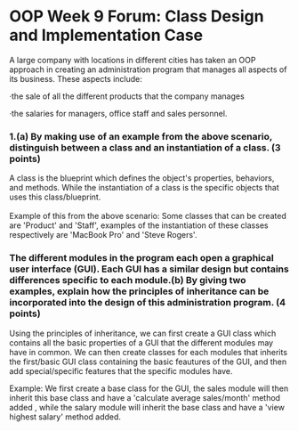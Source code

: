 # OOP Week 9 Forum: Class Design and Implementation Case

A large company with locations in different cities has taken an OOP approach in creating an administration program that manages all aspects of its business. These aspects include:

·the sale of all the different products that the company manages

·the salaries for managers, office staff and sales personnel.

### 1.(a) By making use of an example from the above scenario, distinguish between a class and an instantiation of a class. (3 points) 
A class is the blueprint which defines the object's properties, behaviors, and methods. While the instantiation of a class is the specific objects that uses this class/blueprint.<br><br>
Example of this from the above scenario: Some classes that can be created are 'Product' and 'Staff', examples of the instantiation of these classes respectively are 'MacBook Pro' and 'Steve Rogers'.

### The different modules in the program each open a graphical user interface (GUI). Each GUI has a similar design but contains differences specific to each module.(b) By giving two examples, explain how the principles of inheritance can be incorporated into the design of this administration program. (4 points)

Using the principles of inheritance, we can first create a GUI class which contains all the basic properties of a GUI that the different modules may have in common. We can then create classes for each modules that inherits the first/basic GUI class containing the basic feautures of the GUI, and then add special/specific features that the specific modules have. <br>

Example: We first create a base class for the GUI, the sales module will then inherit this base class and have a 'calculate average sales/month' method added , while the salary module will inherit the base class and have a 'view highest salary' method added. 

